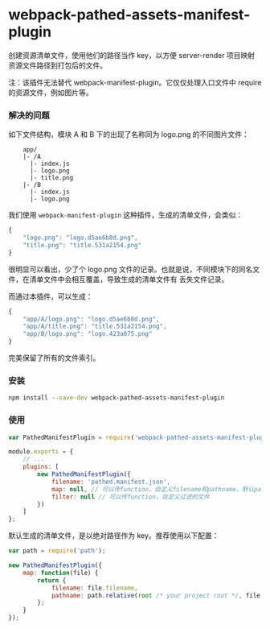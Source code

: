 # webpack-pathed-assets-manifest-plugin

创建资源清单文件，使用他们的路径当作 key，以方便 server-render 项目映射资源文件路径到打包后的文件。

注：该插件无法替代 webpack-manifest-plugin。它仅仅处理入口文件中 require 的资源文件，例如图片等。

### 解决的问题

如下文件结构，模块 A 和 B 下的出现了名称同为 logo.png 的不同图片文件：

```
    app/
    |- /A
      |- index.js
      |- logo.png
      |- title.png
    |- /B
      |- index.js
      |- logo.png
```

我们使用 `webpack-manifest-plugin` 这种插件，生成的清单文件，会类似：

```js
{
    "logo.png": "logo.d5ae6b8d.png",
    "title.png": "title.531a2154.png"
}
```

很明显可以看出，少了个 logo.png 文件的记录。也就是说，不同模块下的同名文件，在清单文件中会相互覆盖，导致生成的清单文件有
丢失文件记录。

而通过本插件，可以生成：

```js
{
    "app/A/logo.png": "logo.d5ae6b8d.png",
    "app/A/title.png": "title.531a2154.png",
    "app/B/logo.png": "logo.423a075.png"
}
```

完美保留了所有的文件索引。

### 安装

```bash
npm install --save-dev webpack-pathed-assets-manifest-plugin
```

### 使用

```js
var PathedManifestPlugin = require('webpack-pathed-assets-manifest-plugin');

module.exports = {
    // ...
    plugins: [
        new PathedManifestPlugin({
            filename: 'pathed.manifest.json',
            map: null, // 可以传function，自定义filename和pathname，默认pathname为绝对路径
            filter: null // 可以传function，自定义过滤的文件
        })
    ]
};
```

默认生成的清单文件，是以绝对路径作为 key。推荐使用以下配置：

```js
var path = require('path');

new PathedManifestPlugin({
    map: function(file) {
        return {
            filename: file.filename,
            pathname: path.relative(root /* your project root */, file.pathname)
        };
    }
});
```
